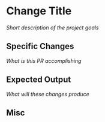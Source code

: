# Change Title
_Short description of the project goals_

## Specific Changes
_What is this PR accomplishing_

## Expected Output
_What will these changes produce_

## Misc
